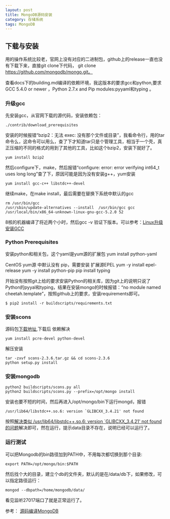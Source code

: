```yaml
---
layout: post
title: MongoDB源码安装
category: 存储系统
tags: MongoDB
---
```


## 下载与安装 ##
用的操作系统比较老，官网上没有对应的二进制包，github上的release一直也没有下载下来，直接git clone下代码， git clone https://github.com/mongodb/mongo.git。

查看docs下的building.md编译的依赖环境，我这版本的要求gcc和python,要求GCC 5.4.0 or newer 
，Python 2.7.x and Pip modules:pyyaml和typing 。

### 升级gcc ###
先安装gcc，从官网下载的源代码，安装依赖包：
```
./contrib/download_prerequisites
```   
安装的时候报错“bzip2：无法 exec: 没有那个文件或目录”，我看命令行，用的tar命令么，这命令可以用么，查了下才知道tar只是个管理工具，相当于一个壳，真正压缩的不同的格式的用到了其他的工具，比如这个bzip2，安装下就好了。  
```
yum install bzip2 
```  
然后configure下，make，然后报错“configure: error: error verifying int64_t uses long long”查了下，原因可能是因为没有安装g++，yum安装  
```
yum install gcc-c++ libstdc++-devel
```  
继续make，在make install，最后需要在替换下系统中默认的gcc  
```
rm /usr/bin/gcc
/usr/sbin/update-alternatives --install  /usr/bin/gcc gcc /usr/local/bin/x86_64-unknown-linux-gnu-gcc-5.2.0 52
```
8核的机器编译了将近两个小时，然后gcc -v 验证下版本。可以参考：[Linux升级安装GCC](https://itbilu.com/linux/management/V1vdnt9ll.html)

### Python Prerequisites ###
安装python和相关包，这个yaml是yum源的扩展包
yum install python-yaml

CentOS yum源 中默认没有 pip，需要安装 扩展源EPEL
yum -y install epel-release
yum -y install python-pip
pip install typing

开始没有按照git上给的要求安装Python的相关库，因为git上的说明只说了Python的pyyal和typing，结果在安装mongo的时候报错：“no module named cheetah.template”，按照github上的要求，安装requirements即可。

```
$ pip2 install -r buildscripts/requirements.txt
```

### 安装scons ###
源码包[下载地址](http://iweb.dl.sourceforge.net/project/scons/scons/2.3.6/scons-2.3.6.tar.gz),下载后
依赖解决
```
yum install pcre-devel python-devel
```
解压安装
```
tar -zxvf scons-2.3.6.tar.gz && cd scons-2.3.6
python setup.py install
```

### 安装mongodb ###
```
python2 buildscripts/scons.py all
python2 buildscripts/scons.py --prefix=/opt/mongo install
```

安装也要不短的时间，然后再进入/opt/mongo/bin下运行mongd，报错
```
/usr/lib64/libstdc++.so.6: version `GLIBCXX_3.4.21' not found
```
按照[解决类似 /usr/lib64/libstdc++.so.6: version `GLIBCXX_3.4.21' not found 的问题](https://itbilu.com/linux/management/NymXRUieg.html)解决即可，然在运行，提示data目录不存在，说明已经可以运行了。

### 运行测试 ###
可以把Mongodb的bin路径加到PATH中，不用每次都切换到那个目录:
```
export PATH=/opt/mongo/bin:$PATH
```

然后找个大的目录，建立个db的文件夹，默认的是在/data/db下，如果修改，可以指定路径运行：
```
mongod --dbpath=/home/mongodb/data/
```

看见监听27017端口了就是正常运行了。



参考：
[源码编译MongoDB](http://moelove.info/2015/09/13/%E6%BA%90%E7%A0%81%E7%BC%96%E8%AF%91MongoDB/)

